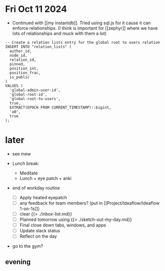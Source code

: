 # Fri Oct 11 2024
- Continued with [[my instantdb]]. Tried using sql.js for it cause it can enforce relationships. (I think is important for [[zephyr]] where we have lots of relationships and muck with them a lot) 

```
-- Create a relation lists entry for the global root to users relation
INSERT INTO "relation_lists" (
  author_id,
  node_id,
  relation_id,
  pinned,
  position_int,
  position_frac,
  is_public
)
VALUES (
  'global-admin-user-id',
  'global-root-id',
  'global-root-to-users',
  true,
  EXTRACT(EPOCH FROM CURRENT_TIMESTAMP)::bigint,
  'a0',
  true
);

```
# later


- see mew
- Lunch break:
	- Meditate
	- Lunch + eye patch + anki




- end of workday routine
    - [ ] Apply heated eyepatch
    - [ ] any feedback for team members? (put in [[Project/Ideaflow/Ideaflow 1-on-1s]])
    - [ ] clear [](./inbox-list.md)
        {{> ./inbox-list.md}}
    - [ ] Planned tomorrow using [](./sketch-out-my-day.md)
        {{> ./sketch-out-my-day.md}}
    - [ ] Final close down tabs, windows, and apps
    - [ ] Update slack status
    - [ ] Reflect on the day [](./daily-reflections.md)
    
- go to the gym?

## evening